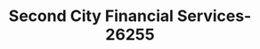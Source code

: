 ---
f_zip-code: 46402
f_state-code: IN
title: Second City Financial Services-26255
f_phone: 219-882-7898
f_city-only: Gary
f_address: 792 Broadway Gary
f_location-unique-id: '26255'
slug: second-city-financial-services-26255
updated-on: '2024-05-30T13:46:58.046Z'
created-on: '2024-05-30T13:36:59.803Z'
published-on: '2024-05-30T13:54:32.469Z'
f_city-state: cms/city/gary-in.md
f_company: cms/company/second-city-financial-services.md
f_state: cms/state/indiana.md
layout: '[payday-loan].html'
tags: payday-loan
---